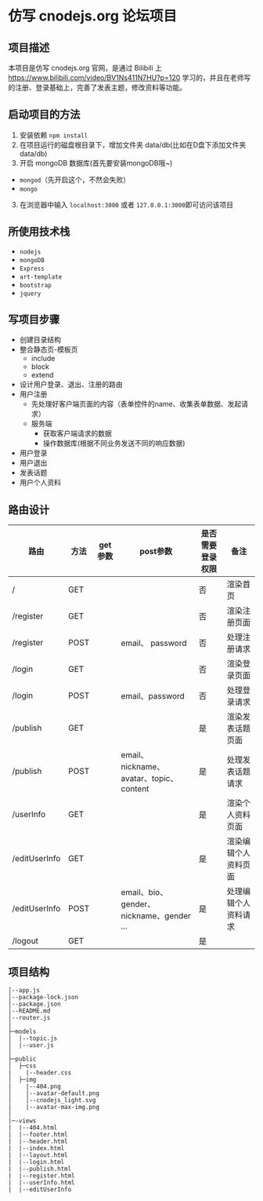 # 仿写 cnodejs.org 论坛项目

## 项目描述
本项目是仿写 cnodejs.org 官网，是通过 Bilibili 上 https://www.bilibili.com/video/BV1Ns411N7HU?p=120 学习的，并且在老师写的注册、登录基础上，完善了发表主题，修改资料等功能。

## 启动项目的方法
1. 安装依赖 `npm install`
2. 在项目运行的磁盘根目录下，增加文件夹 data/db(比如在D盘下添加文件夹data/db)
2. 开启 mongoDB 数据库(首先要安装mongoDB哦~)
  - `mongod`（先开启这个，不然会失败）
  - `mongo`
3. 在浏览器中输入 `localhost:3000` 或者 `127.0.0.1:3000`即可访问该项目

## 所使用技术栈

- `nodejs`
- `mongoDB`
- `Express`
- `art-template`
- `bootstrap`
- `jquery`

## 写项目步骤
- 创建目录结构
- 整合静态页-模板页
  - include
  - block
  - extend
- 设计用户登录、退出、注册的路由
- 用户注册
  - 先处理好客户端页面的内容（表单控件的name、收集表单数据、发起请求）
  - 服务端
    - 获取客户端请求的数据
    - 操作数据库(根据不同业务发送不同的响应数据)
- 用户登录
- 用户退出
- 发表话题
- 用户个人资料

## 路由设计

| 路由          | 方法 | get参数 | post参数                                 | 是否需要登录权限 | 备注                 |
| ------------- | ---- | ------- | ---------------------------------------- | ---------------- | -------------------- |
| /             | GET  |         |                                          | 否               | 渲染首页             |
| /register     | GET  |         |                                          | 否               | 渲染注册页面         |
| /register     | POST |         | email、 password                         | 否               | 处理注册请求         |
| /login        | GET  |         |                                          | 否               | 渲染登录页面         |
| /login        | POST |         | email、password                          | 否               | 处理登录请求         |
| /publish      | GET  |         |                                          | 是               | 渲染发表话题页面     |
| /publish      | POST |         | email、nickname、avatar、topic、content  | 是               | 处理发表话题请求     |
| /userInfo     | GET  |         |                                          | 是               | 渲染个人资料页面     |
| /editUserInfo | GET  |         |                                          | 是               | 渲染编辑个人资料页面 |
| /editUserInfo | POST |         | email、bio、gender、nickname、gender ... | 是               | 处理编辑个人资料请求 |
| /logout       | GET  |         |                                          | 是               |                      |



## 项目结构

```
│--app.js
│--package-lock.json
│--package.json
│--README.md
│--router.js
│
├─models
│  |--topic.js
│  |--user.js
│
├─public
│  ├─css
|    |--header.css 
│  ├─img
|    |--404.png
│    │--avatar-default.png
│    │--cnodejs_light.svg
|	 |--avatar-max-img.png
│  
|─-views
|  |--404.html
|  |--footer.html
|  |--header.html
|  |--index.html
|  |--layout.html
|  |--login.html
|  |--publish.html
|  |--register.html
|  |--userInfo.html
|  |--editUserInfo
```

